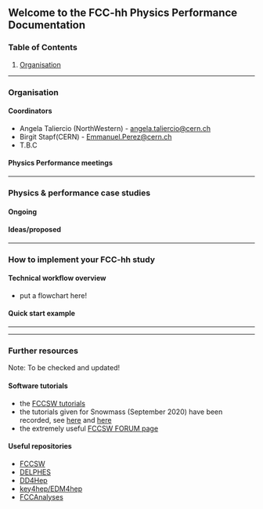 
## Welcome to the FCC-hh Physics Performance Documentation

### Table of Contents
1. [Organisation](#organisation)

-----

### Organisation

#### Coordinators
- Angela Taliercio (NorthWestern) - angela.taliercio@cern.ch
- Birgit Stapf(CERN) - Emmanuel.Perez@cern.ch
- T.B.C

#### Physics Performance meetings
<!-- 
O(monthly) meetings: Mondays, 3pm-5pm, CERN time. Usually the third Monday of each month. 
- [indico category "Physics Performance"](https://indico.cern.ch/category/12894/).
- [indico category for the meetings of the Physics Groups](https://indico.cern.ch/category/15156/)


E-group used for announcements: **FCC-PED-FeasibilityStudy**. To subscribe, go [here](https://e-groups.cern.ch/e-groups/EgroupsSearchForm.do). -->


---------

### Physics & performance case studies 

#### Ongoing 

#### Ideas/proposed


----------

### How to implement your FCC-hh study 

#### Technical workflow overview 
- put a flowchart here!

#### Quick start example 

----------


----------
 
### Further resources 

Note: To be checked and updated! 

#### Software tutorials

- the [FCCSW tutorials](https://hep-fcc.github.io/fcc-tutorials/)
- the tutorials given for Snowmass (September 2020) have been recorded, see [here](https://indico.cern.ch/event/945608/timetable/#20200922.detailed) and [here](https://indico.cern.ch/event/949950/timetable/?layout=room#20200929.detailed)
- the extremely useful [FCCSW FORUM page](https://fccsw-forum.web.cern.ch/)


#### Useful repositories
- [FCCSW](https://github.com/HEP-FCC/FCCSW)
- [DELPHES]( https://github.com/delphes/delphes)
- [DD4Hep](https://github.com/AIDASoft/DD4hep)
- [key4hep/EDM4hep](https://github.com/key4hep/EDM4hep)
- [FCCAnalyses](https://github.com/HEP-FCC/FCCAnalyses)



